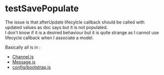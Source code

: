 # testSavePopulate

The issue is that afterUpdate lifecylcle callback should be called with updated values as doc says but it is not populated.  
I don't know if it is a desired behaviour but it is quite strange as I cannot use lifecycle callback when I associate a model.  


Basically all is in :

- [Channel.js](https://github.com/l1br3/sails-afterupdate-populate-bug/blob/master/api/models/Channel.js)
- [Message.js](https://github.com/l1br3/sails-afterupdate-populate-bug/blob/master/api/models/Message.js)
- [config/bootstrap.js](https://github.com/l1br3/sails-afterupdate-populate-bug/blob/master/config/bootstrap.js)
